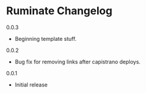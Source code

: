 Ruminate Changelog
=====================

0.0.3

 - Beginning template stuff.

0.0.2

 - Bug fix for removing links after capistrano deploys.

0.0.1

 - Initial release
